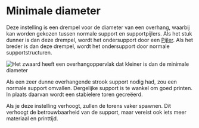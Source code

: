 Minimale diameter
====
Deze instelling is een drempel voor de diameter van een overhang, waarbij kan worden gekozen tussen normale support en supportpijlers. Als het stuk dunner is dan deze drempel, wordt het ondersupport door een [Pijler](support_use_towers.md). Als het breder is dan deze drempel, wordt het ondersupport door normale supportstructuren.

![Het zwaard heeft een overhangoppervlak dat kleiner is dan de minimale diameter](../../../articles/images/support_use_towers.svg)

Als een zeer dunne overhangende strook support nodig had, zou een normale support omvallen. Dergelijke support is te wankel om goed printen. In plaats daarvan wordt een stabielere toren gecreëerd.

Als je deze instelling verhoogt, zullen de torens vaker spawnen. Dit verhoogt de betrouwbaarheid van de support, maar vereist ook iets meer materiaal en printtijd.